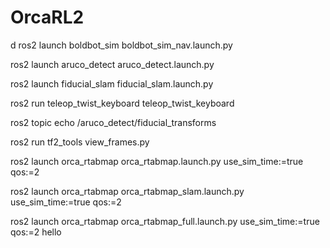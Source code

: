 # OrcaRL2

d
ros2 launch boldbot_sim boldbot_sim_nav.launch.py

ros2 launch aruco_detect aruco_detect.launch.py

ros2 launch fiducial_slam fiducial_slam.launch.py

ros2 run teleop_twist_keyboard teleop_twist_keyboard

ros2 topic echo /aruco_detect/fiducial_transforms

ros2 run tf2_tools view_frames.py


ros2 launch orca_rtabmap orca_rtabmap.launch.py use_sim_time:=true qos:=2

ros2 launch orca_rtabmap orca_rtabmap_slam.launch.py use_sim_time:=true qos:=2

ros2 launch orca_rtabmap orca_rtabmap_full.launch.py use_sim_time:=true qos:=2
hello